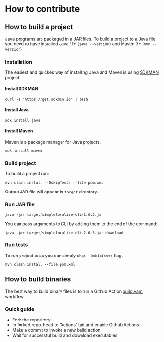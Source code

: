 # How to contribute

## How to build a project

Java programs are packaged in a JAR files. To build a project to a Java file you need to have installed Java 11+ (`java --version`) and Maven 3+ (`mvn --version`)

### Installation
The easiest and quickes way of installing Java and Maven is using [SDKMAN](https://sdkman.io) project.

#### Install SDKMAN
`curl -s "https://get.sdkman.io" | bash`

#### Install Java
`sdk install java`

#### Install Maven
Maven is a package manager for Java projects.

`sdk install maven`

### Build project

To build a project run:

`mvn clean install --DskipTests --file pom.xml`

Output JAR file will appear in `target` directory.

### Run JAR file

`java -jar target/simplelocalize-cli-2.0.3.jar`

You can pass arguments to CLI by adding them to the end of the command:

`java -jar target/simplelocalize-cli-2.0.3.jar download`


### Run tests
To run project tests you can simply skip `--DskipTests` flag.

`mvn clean install --file pom.xml`

## How to build binaries

The best way to build binary files is to run a Github Action [build.yaml](https://github.com/simplelocalize/simplelocalize-cli/blob/c9bb9512465d815d89ca1b4cc38d13c542eecac7/.github/workflows/build.yml) workflow

### Quick guide
- Fork the repository
- In forked repo, head to 'Actions' tab and enable Github Actions
- Make a commit to invoke a new build action
- Wait for successful build and download executables

